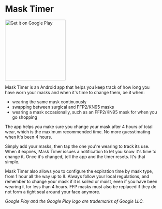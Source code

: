 # Mask Timer

<a href="https://play.google.com/store/apps/details?id=com.plpeeters.masktimer&utm_source=github&pcampaignid=pcampaignidMKT-Other-global-all-co-prtnr-py-PartBadge-Mar2515-1"><img alt="Get it on Google Play" src="https://play.google.com/intl/en_us/badges/static/images/badges/en_badge_web_generic.png" width="200" height="auto" /></a>

Mask Timer is an Android app that helps you keep track of how long you have worn your masks and when it's time to change them, be it when:

* wearing the same mask continuously
* swapping between surgical and FFP2/KN95 masks
* wearing a mask occasionally, such as an FFP2/KN95 mask for when you go shopping

The app helps you make sure you change your mask after 4 hours of total wear, which is the maximum recommended time. No more guesstimating when it's been 4 hours.

Simply add your masks, then tap the one you're wearing to track its use. When it expires, Mask Timer issues a notification to let you know it's time to change it. Once it's changed, tell the app and the timer resets. It's that simple.

Mask Timer also allows you to configure the expiration time by mask type, from 1 hour all the way up to 8. Always follow your local regulations, and remember to change your mask if it is soiled or moist, even if you have been wearing it for less than 4 hours. FFP masks must also be replaced if they do not form a tight seal around your face anymore.

_Google Play and the Google Play logo are trademarks of Google LLC._

